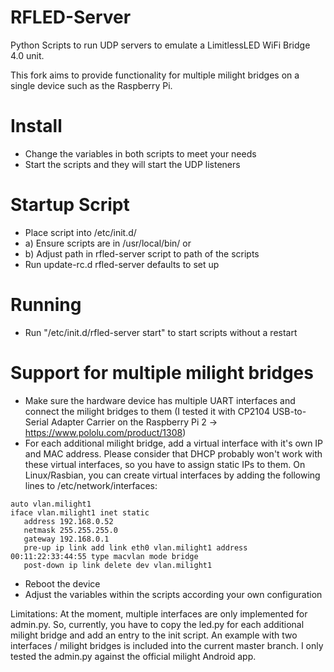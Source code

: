 RFLED-Server
============

Python Scripts to run UDP servers to emulate a LimitlessLED WiFi Bridge 4.0 unit.

This fork aims to provide functionality for multiple milight bridges on a single device such as the Raspberry Pi.

Install
=======

 * Change the variables in both scripts to meet your needs
 * Start the scripts and they will start the UDP listeners

Startup Script
==============

 * Place script into /etc/init.d/
 * a) Ensure scripts are in /usr/local/bin/ or
 * b) Adjust path in rfled-server script to path of the scripts
 * Run update-rc.d rfled-server defaults to set up
 
Running
=======

 * Run "/etc/init.d/rfled-server start" to start scripts without a restart


Support for multiple milight bridges
==============

 * Make sure the hardware device has multiple UART interfaces and connect the milight bridges to them (I tested it with CP2104 USB-to-Serial Adapter Carrier on the Raspberry Pi 2 -> https://www.pololu.com/product/1308)
 * For each additional milight bridge, add a virtual interface with it's own IP and MAC address. Please consider that DHCP probably won't work with these virtual interfaces, so you have to assign static IPs to them. On Linux/Rasbian, you can create virtual interfaces by adding the following lines to /etc/network/interfaces:
```
auto vlan.milight1
iface vlan.milight1 inet static
   address 192.168.0.52
   netmask 255.255.255.0
   gateway 192.168.0.1
   pre-up ip link add link eth0 vlan.milight1 address 00:11:22:33:44:55 type macvlan mode bridge
   post-down ip link delete dev vlan.milight1
```
 * Reboot the device
 * Adjust the variables within the scripts according your own configuration

Limitations: At the moment, multiple interfaces are only implemented for admin.py. So, currently, you have to copy the led.py for each additional milight bridge and add an entry to the init script. An example with two interfaces / milight bridges is included into the current master branch. I only tested the admin.py against the official milight Android app.
